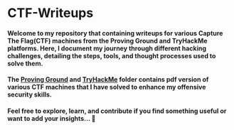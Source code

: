 # CTF-Writeups

#### Welcome to my repository that containing writeups for various Capture The Flag(CTF) machines from the Proving Ground and TryHackMe platforms. Here, I document my journey through different hacking challenges, detailing the steps, tools, and thought processes used to solve them.

#### The [Proving Ground](https://github.com/bhaveshharmalkar/CTF-Writeups/blob/main/Proving%20Ground/README.md) and [TryHackMe](https://github.com/bhaveshharmalkar/CTF-Writeups/blob/main/TryHackMe/README.md) folder contains pdf version of various CTF machines that I have solved to enhance my offensive security skills.

#### Feel free to explore, learn, and contribute if you find something useful or want to add your insights... 🌟

